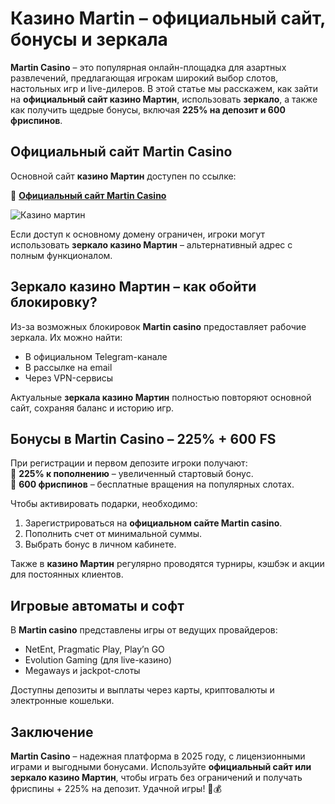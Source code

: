 # **Казино Martin – официальный сайт, бонусы и зеркала**  

**Martin Casino** – это популярная онлайн-площадка для азартных развлечений, предлагающая игрокам широкий выбор слотов, настольных игр и live-дилеров. В этой статье мы расскажем, как зайти на **официальный сайт казино Мартин**, использовать **зеркало**, а также как получить щедрые бонусы, включая **225% на депозит и 600 фриспинов**.  

## **Официальный сайт Martin Casino**  

Основной сайт **казино Мартин** доступен по ссылке:  

🔗 **[Официальный сайт Martin Casino](https://megaways1.com/ce3eca28a)**

![Казино мартин](https://github.com/user-attachments/assets/c554c9b5-4eb0-40ec-b8a1-cb906f758544)


Если доступ к основному домену ограничен, игроки могут использовать **зеркало казино Мартин** – альтернативный адрес с полным функционалом.  

## **Зеркало казино Мартин – как обойти блокировку?**  

Из-за возможных блокировок **Martin casino** предоставляет рабочие зеркала. Их можно найти:  
- В официальном Telegram-канале  
- В рассылке на email  
- Через VPN-сервисы  

Актуальные **зеркала казино Мартин** полностью повторяют основной сайт, сохраняя баланс и историю игр.  

## **Бонусы в Martin Casino – 225% + 600 FS**  

При регистрации и первом депозите игроки получают:  
🎁 **225% к пополнению** – увеличенный стартовый бонус.  
🎁 **600 фриспинов** – бесплатные вращения на популярных слотах.  

Чтобы активировать подарки, необходимо:  
1. Зарегистрироваться на **официальном сайте Martin casino**.  
2. Пополнить счет от минимальной суммы.  
3. Выбрать бонус в личном кабинете.  

Также в **казино Мартин** регулярно проводятся турниры, кэшбэк и акции для постоянных клиентов.  

## **Игровые автоматы и софт**  

В **Martin casino** представлены игры от ведущих провайдеров:  
- NetEnt, Pragmatic Play, Play’n GO  
- Evolution Gaming (для live-казино)  
- Megaways и jackpot-слоты  

Доступны депозиты и выплаты через карты, криптовалюты и электронные кошельки.  

## **Заключение**  

**Martin Casino** – надежная платформа в 2025 году, с лицензионными играми и выгодными бонусами. Используйте **официальный сайт или зеркало казино Мартин**, чтобы играть без ограничений и получать фриспины + 225% на депозит. Удачной игры! 🎰💰

